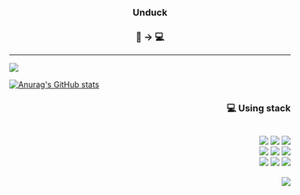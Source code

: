 <div align = "center">
 
 ### Unduck
 ### 🏒 → 💻
</div>
 
 ***
 
<div align = "left">
  <a href="mailto: unducklee@gmail.com"><img src="https://img.shields.io/badge/Gmail-EA4335?style=flat-square&logo=Gmail&logoColor=white"/></a>
  <a href= "https://www.eliteprospects.com/player/310297/hyun-seok-lee"></a>

  [![Anurag's GitHub stats](https://github-readme-stats.vercel.app/api?username=leeunduck)](https://github.com/leeunduck/github-readme-stats)
</div>

<div align = "right">
 
 ### 💻 Using stack
 </br>
 
  <img src="https://img.shields.io/badge/HTML5-E34F26?style=flat-square&logo=HTML5&logoColor=white"/> 
  <img src="https://img.shields.io/badge/CSS3-1572B6?style=flat-square&logo=CSS3&logoColor=white"/>
  <img src="https://img.shields.io/badge/JavaScript-F7DF1E?style=flat-square&logo=JavaScript&logoColor=white"/>
  </br>
  <img src="https://img.shields.io/badge/React-61DAFB?style=flat-square&logo=React&logoColor=white"/>
  <img src="https://img.shields.io/badge/Next.js-000000?style=flat-square&logo=Next.js&logoColor=white"/>
  <img src="https://img.shields.io/badge/Typescript-3178C6?style=flat-square&logo=Typescript&logoColor=white"/>
  </br>
  <img src="https://img.shields.io/badge/Git-F05032?style=flat-square&logo=Git&logoColor=white"/>
  <img src="https://img.shields.io/badge/prettier-F7B93E?style=flat-square&logo=prettier&logoColor=white"/>
  <img src="https://img.shields.io/badge/eslint-4B32C3?style=flat-square&logo=eslint&logoColor=white"/>
</div>
</br>

<img align="right" src="https://github-readme-stats.vercel.app/api/top-langs/?username=leeunduck&theme=dracula&exclude_repo=clone-web-scrapper,clone-zoom&hide=Procfile&layout=compact&langs_count=10"/>



